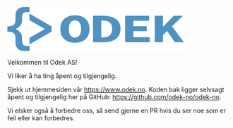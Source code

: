 ![Odek AS logo](https://github.com/odek-no/.github/blob/main/profile/logo.svg)

Velkommen til Odek AS!

Vi liker å ha ting åpent og tilgjengelig.

Sjekk ut hjemmesiden vår https://www.odek.no. Koden bak ligger selvsagt åpent og tilgjengelig her på GitHub: https://github.com/odek-no/odek-no.

Vi elsker også å forbedre oss, så send gjerne en PR hvis du ser noe som er feil eller kan forbedres.
